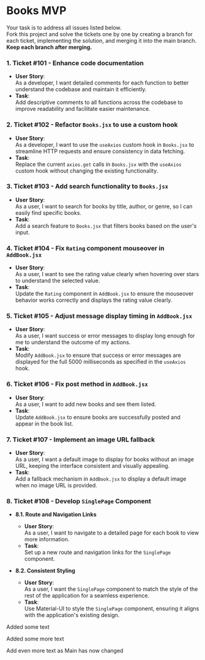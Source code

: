# Books MVP

Your task is to address all issues listed below.  
Fork this project and solve the tickets one by one by creating a branch for each ticket, implementing the solution, and merging it into the main branch. **Keep each branch after merging.**

### 1. **Ticket #101 - Enhance code documentation**

- **User Story**:  
  As a developer, I want detailed comments for each function to better understand the codebase and maintain it efficiently.
- **Task**:  
  Add descriptive comments to all functions across the codebase to improve readability and facilitate easier maintenance.

### 2. **Ticket #102 - Refactor `Books.jsx` to use a custom hook**

- **User Story**:  
  As a developer, I want to use the `useAxios` custom hook in `Books.jsx` to streamline HTTP requests and ensure consistency in data fetching.
- **Task**:  
  Replace the current `axios.get` calls in `Books.jsx` with the `useAxios` custom hook without changing the existing functionality.

### 3. **Ticket #103 - Add search functionality to `Books.jsx`**

- **User Story**:  
  As a user, I want to search for books by title, author, or genre, so I can easily find specific books.
- **Task**:  
  Add a search feature to `Books.jsx` that filters books based on the user's input.

### 4. **Ticket #104 - Fix `Rating` component mouseover in `AddBook.jsx`**

- **User Story**:  
  As a user, I want to see the rating value clearly when hovering over stars to understand the selected value.
- **Task**:  
  Update the `Rating` component in `AddBook.jsx` to ensure the mouseover behavior works correctly and displays the rating value clearly.

### 5. **Ticket #105 - Adjust message display timing in `AddBook.jsx`**

- **User Story**:  
  As a user, I want success or error messages to display long enough for me to understand the outcome of my actions.
- **Task**:  
  Modify `AddBook.jsx` to ensure that success or error messages are displayed for the full 5000 milliseconds as specified in the `useAxios` hook.

### 6. **Ticket #106 - Fix post method in `AddBook.jsx`**

- **User Story**:  
  As a user, I want to add new books and see them listed.
- **Task**:  
  Update `AddBook.jsx` to ensure books are successfully posted and appear in the book list.

### 7. **Ticket #107 - Implement an image URL fallback**

- **User Story**:  
  As a user, I want a default image to display for books without an image URL, keeping the interface consistent and visually appealing.
- **Task**:  
  Add a fallback mechanism in `AddBook.jsx` to display a default image when no image URL is provided.

### 8. **Ticket #108 - Develop `SinglePage` Component**

- **8.1. Route and Navigation Links**

  - **User Story**:  
    As a user, I want to navigate to a detailed page for each book to view more information.
  - **Task**:  
    Set up a new route and navigation links for the `SinglePage` component.

- **8.2. Consistent Styling**
  - **User Story**:  
    As a user, I want the `SinglePage` component to match the style of the rest of the application for a seamless experience.
  - **Task**:  
    Use Material-UI to style the `SinglePage` component, ensuring it aligns with the application's existing design.

Added some text

Added some more text

Add even more text as Main has now changed
